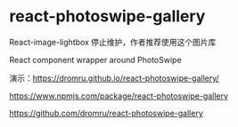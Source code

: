 # react-photoswipe-gallery

React-image-lightbox 停止维护，作者推荐使用这个图片库

React component wrapper around PhotoSwipe

演示：https://dromru.github.io/react-photoswipe-gallery/

https://www.npmjs.com/package/react-photoswipe-gallery

https://github.com/dromru/react-photoswipe-gallery

